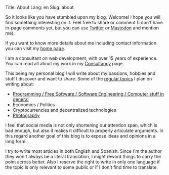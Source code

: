 Title: About
Lang: en
Slug: about

So it looks like you have stumbled upon my blog.
Welcome!
I hope you will find something interesting on it.
Feel free to share or comment (I don't have in-page comments yet, but you can use [Twitter](https://twitter.com/ampajaro) or [Mastodon](https://mastodon.social/@fidel) and mention me).

If you want to know more details about me including contact information you can visit my [home page](https://fidelramos.net).

I am a consultant on web development, with over 15 years of experience.
You can read all about my work in my [Consultancy]({filename}/pages/consultancy.md) page.

This being my personal blog I will write about my passions, hobbies and stuff I discover and want to share.
Some of the [regular topics](/categories#categories) I plan on writing about:

* [Programming / Free Software / Software Engineering / Computer stuff in general](/categories/software)
* Economics / Politics
* Cryptocurrencies and decentralized technologies
* [Photography](/categories/photography)

I feel that social media is not only shortening our attention span, which is bad enough, but also it makes it difficult to properly articulate arguments.
In this regard another goal of this blog is to expose ideas and opinions in a long form.

I try to write most articles in both English and Spanish.
Since I'm the author they won't always be a literal translation, I might reword things to carry the point across better.
Also I reserve the right to write in only one language if the topic is only relevant to some public or if I don't find time to translate.
